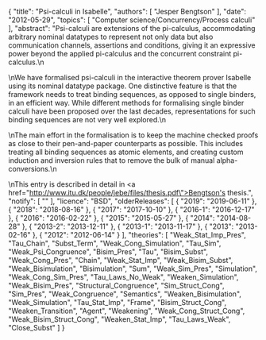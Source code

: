 {
    "title": "Psi-calculi in Isabelle",
    "authors": [
        "Jesper Bengtson"
    ],
    "date": "2012-05-29",
    "topics": [
        "Computer science/Concurrency/Process calculi"
    ],
    "abstract": "Psi-calculi are extensions of the pi-calculus, accommodating arbitrary nominal datatypes to represent not only data but also communication channels, assertions and conditions, giving it an expressive power beyond the applied pi-calculus and the concurrent constraint pi-calculus.\n<p>\nWe have formalised psi-calculi in the interactive theorem prover Isabelle using its nominal datatype package. One distinctive feature is that the framework needs to treat binding sequences, as opposed to single binders, in an efficient way. While different methods for formalising single binder calculi have been proposed over the last decades, representations for such binding sequences are not very well explored.\n<p>\nThe main effort in the formalisation is to keep the machine checked proofs as close to their pen-and-paper counterparts as possible. This includes treating all binding sequences as atomic elements, and creating custom induction and inversion rules that to remove the bulk of manual alpha-conversions.\n<p>\nThis entry is described in detail in <a href=\"http://www.itu.dk/people/jebe/files/thesis.pdf\">Bengtson's thesis</a>.",
    "notify": [
        ""
    ],
    "licence": "BSD",
    "olderReleases": [
        {
            "2019": "2019-06-11"
        },
        {
            "2018": "2018-08-16"
        },
        {
            "2017": "2017-10-10"
        },
        {
            "2016-1": "2016-12-17"
        },
        {
            "2016": "2016-02-22"
        },
        {
            "2015": "2015-05-27"
        },
        {
            "2014": "2014-08-28"
        },
        {
            "2013-2": "2013-12-11"
        },
        {
            "2013-1": "2013-11-17"
        },
        {
            "2013": "2013-02-16"
        },
        {
            "2012": "2012-06-14"
        }
    ],
    "theories": [
        "Weak_Stat_Imp_Pres",
        "Tau_Chain",
        "Subst_Term",
        "Weak_Cong_Simulation",
        "Tau_Sim",
        "Weak_Psi_Congruence",
        "Bisim_Pres",
        "Tau",
        "Bisim_Subst",
        "Weak_Cong_Pres",
        "Chain",
        "Weak_Stat_Imp",
        "Weak_Bisim_Subst",
        "Weak_Bisimulation",
        "Bisimulation",
        "Sum",
        "Weak_Sim_Pres",
        "Simulation",
        "Weak_Cong_Sim_Pres",
        "Tau_Laws_No_Weak",
        "Weaken_Simulation",
        "Weak_Bisim_Pres",
        "Structural_Congruence",
        "Sim_Struct_Cong",
        "Sim_Pres",
        "Weak_Congruence",
        "Semantics",
        "Weaken_Bisimulation",
        "Weak_Simulation",
        "Tau_Stat_Imp",
        "Frame",
        "Bisim_Struct_Cong",
        "Weaken_Transition",
        "Agent",
        "Weakening",
        "Weak_Cong_Struct_Cong",
        "Weak_Bisim_Struct_Cong",
        "Weaken_Stat_Imp",
        "Tau_Laws_Weak",
        "Close_Subst"
    ]
}